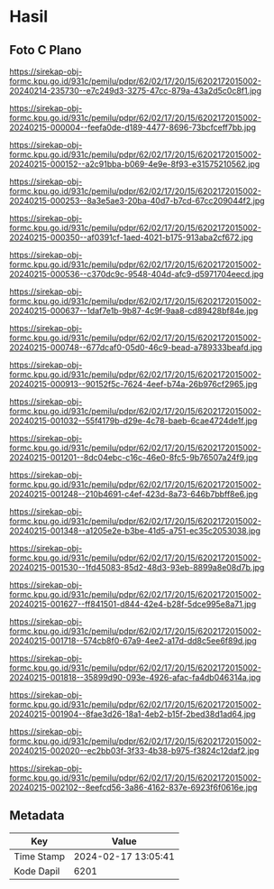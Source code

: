# Hasil

## Foto C Plano

https://sirekap-obj-formc.kpu.go.id/931c/pemilu/pdpr/62/02/17/20/15/6202172015002-20240214-235730--e7c249d3-3275-47cc-879a-43a2d5c0c8f1.jpg

https://sirekap-obj-formc.kpu.go.id/931c/pemilu/pdpr/62/02/17/20/15/6202172015002-20240215-000004--feefa0de-d189-4477-8696-73bcfceff7bb.jpg

https://sirekap-obj-formc.kpu.go.id/931c/pemilu/pdpr/62/02/17/20/15/6202172015002-20240215-000152--a2c91bba-b069-4e9e-8f93-e31575210562.jpg

https://sirekap-obj-formc.kpu.go.id/931c/pemilu/pdpr/62/02/17/20/15/6202172015002-20240215-000253--8a3e5ae3-20ba-40d7-b7cd-67cc209044f2.jpg

https://sirekap-obj-formc.kpu.go.id/931c/pemilu/pdpr/62/02/17/20/15/6202172015002-20240215-000350--af0391cf-1aed-4021-b175-913aba2cf672.jpg

https://sirekap-obj-formc.kpu.go.id/931c/pemilu/pdpr/62/02/17/20/15/6202172015002-20240215-000536--c370dc9c-9548-404d-afc9-d5971704eecd.jpg

https://sirekap-obj-formc.kpu.go.id/931c/pemilu/pdpr/62/02/17/20/15/6202172015002-20240215-000637--1daf7e1b-9b87-4c9f-9aa8-cd89428bf84e.jpg

https://sirekap-obj-formc.kpu.go.id/931c/pemilu/pdpr/62/02/17/20/15/6202172015002-20240215-000748--677dcaf0-05d0-46c9-bead-a789333beafd.jpg

https://sirekap-obj-formc.kpu.go.id/931c/pemilu/pdpr/62/02/17/20/15/6202172015002-20240215-000913--90152f5c-7624-4eef-b74a-26b976cf2965.jpg

https://sirekap-obj-formc.kpu.go.id/931c/pemilu/pdpr/62/02/17/20/15/6202172015002-20240215-001032--55f4179b-d29e-4c78-baeb-6cae4724de1f.jpg

https://sirekap-obj-formc.kpu.go.id/931c/pemilu/pdpr/62/02/17/20/15/6202172015002-20240215-001201--8dc04ebc-c16c-46e0-8fc5-9b76507a24f9.jpg

https://sirekap-obj-formc.kpu.go.id/931c/pemilu/pdpr/62/02/17/20/15/6202172015002-20240215-001248--210b4691-c4ef-423d-8a73-646b7bbff8e6.jpg

https://sirekap-obj-formc.kpu.go.id/931c/pemilu/pdpr/62/02/17/20/15/6202172015002-20240215-001348--a1205e2e-b3be-41d5-a751-ec35c2053038.jpg

https://sirekap-obj-formc.kpu.go.id/931c/pemilu/pdpr/62/02/17/20/15/6202172015002-20240215-001530--1fd45083-85d2-48d3-93eb-8899a8e08d7b.jpg

https://sirekap-obj-formc.kpu.go.id/931c/pemilu/pdpr/62/02/17/20/15/6202172015002-20240215-001627--ff841501-d844-42e4-b28f-5dce995e8a71.jpg

https://sirekap-obj-formc.kpu.go.id/931c/pemilu/pdpr/62/02/17/20/15/6202172015002-20240215-001718--574cb8f0-67a9-4ee2-a17d-dd8c5ee6f89d.jpg

https://sirekap-obj-formc.kpu.go.id/931c/pemilu/pdpr/62/02/17/20/15/6202172015002-20240215-001818--35899d90-093e-4926-afac-fa4db046314a.jpg

https://sirekap-obj-formc.kpu.go.id/931c/pemilu/pdpr/62/02/17/20/15/6202172015002-20240215-001904--8fae3d26-18a1-4eb2-b15f-2bed38d1ad64.jpg

https://sirekap-obj-formc.kpu.go.id/931c/pemilu/pdpr/62/02/17/20/15/6202172015002-20240215-002020--ec2bb03f-3f33-4b38-b975-f3824c12daf2.jpg

https://sirekap-obj-formc.kpu.go.id/931c/pemilu/pdpr/62/02/17/20/15/6202172015002-20240215-002102--8eefcd56-3a86-4162-837e-6923f6f0616e.jpg


## Metadata

| Key        | Value               |
| ---------- | ------------------- |
| Time Stamp | 2024-02-17 13:05:41 |
| Kode Dapil | 6201                |



